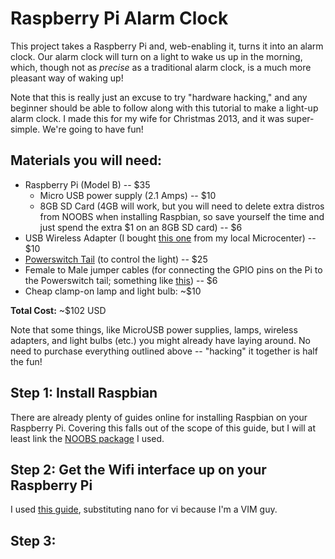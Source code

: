 # Raspberry Pi Alarm Clock
This project takes a Raspberry Pi and, web-enabling it, turns it into an alarm
clock. Our alarm clock will turn on a light to wake us up in the morning, which,
though not as *precise* as a traditional alarm clock, is a much more pleasant
way of waking up!

Note that this is really just an excuse to try "hardware hacking," and any
beginner should be able to follow along with this tutorial to make a
light-up alarm clock. I made this for my wife for Christmas 2013, and it was
super-simple. We're going to have fun!

## Materials you will need:
+ Raspberry Pi (Model B) -- $35
    - Micro USB power supply (2.1 Amps) -- $10
    - 8GB SD Card (4GB will work, but you will need to delete extra distros from
    NOOBS when installing Raspbian, so save yourself the time and just spend the
    extra $1 on an 8GB SD card) -- $6
+ USB Wireless Adapter (I bought [this one](http://www.microcenter.com/product/411056/W311Mi_Wireless_N_Pico_USB_20_Adapter)
from my local Microcenter) -- $10
+ [Powerswitch Tail](http://www.powerswitchtail.com/Pages/default.aspx) (to 
control the light) -- $25
+ Female to Male jumper cables (for connecting the GPIO pins on the Pi to the
Powerswitch tail; something like [this](http://www.adafruit.com/products/826))
-- $6
+ Cheap clamp-on lamp and light bulb: ~$10

**Total Cost:** ~$102 USD

Note that some things, like MicroUSB power supplies, lamps, wireless adapters, 
and light bulbs (etc.) you might already have laying around. No need to purchase
everything outlined above -- "hacking" it together is half the fun!

## Step 1: Install Raspbian
There are already plenty of guides online for installing Raspbian on your
Raspberry Pi. Covering this falls out of the scope of this guide, but I will at
least link the [NOOBS package](http://www.raspberrypi.org/downloads) I used.

## Step 2: Get the Wifi interface up on your Raspberry Pi
I used [this guide](http://www.howtogeek.com/167425/how-to-setup-wi-fi-on-your-raspberry-pi-via-the-command-line/),
substituting nano for vi because I'm a VIM guy.

## Step 3:
